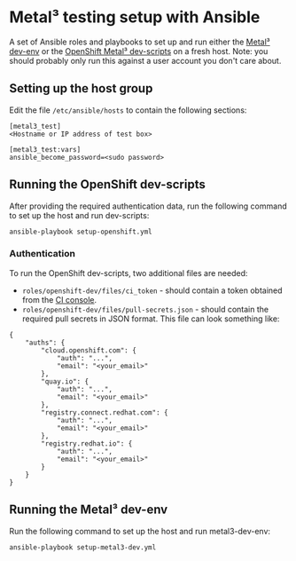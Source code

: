# Metal³ testing setup with Ansible

A set of Ansible roles and playbooks to set up and run either the [Metal³
dev-env](https://github.com/metal3-io/metal3-dev-env) or the [OpenShift Metal³
dev-scripts](https://github.com/openshift-metal3/dev-scripts) on a fresh host.
Note: you should probably only run this against a user account you don't care
about.

## Setting up the host group

Edit the file `/etc/ansible/hosts` to contain the following sections:

```
[metal3_test]
<Hostname or IP address of test box>

[metal3_test:vars]
ansible_become_password=<sudo password>
```

## Running the OpenShift dev-scripts

After providing the required authentication data, run the following command to
set up the host and run dev-scripts:

```
ansible-playbook setup-openshift.yml
```

### Authentication

To run the OpenShift dev-scripts, two additional files are needed:

* `roles/openshift-dev/files/ci_token` - should contain a token obtained from
  the [CI
console](https://console-openshift-console.apps.ci.l2s4.p1.openshiftapps.com/).
* `roles/openshift-dev/files/pull-secrets.json` - should contain the required
  pull secrets in JSON format. This file can look something like:

```
{
    "auths": {
        "cloud.openshift.com": {
            "auth": "...",
            "email": "<your_email>"
        },
        "quay.io": {
            "auth": "...",
            "email": "<your_email>"
        },
        "registry.connect.redhat.com": {
            "auth": "...",
            "email": "<your_email>"
        },
        "registry.redhat.io": {
            "auth": "...",
            "email": "<your_email>"
        }
    }
}
```

## Running the Metal³ dev-env

Run the following command to set up the host and run metal3-dev-env:

```
ansible-playbook setup-metal3-dev.yml
```
